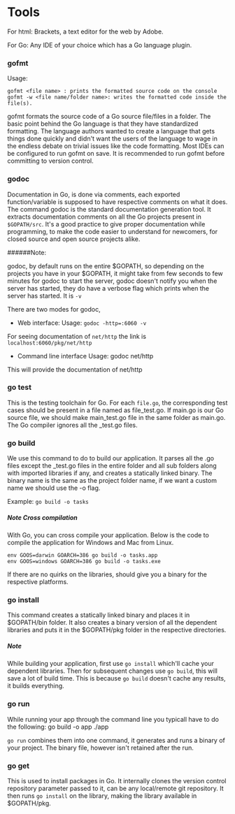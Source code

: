 # Tools

For html: Brackets, a text editor for the web by Adobe.

For Go: Any IDE of your choice which has a Go language plugin.

### gofmt

Usage:

	gofmt <file name> : prints the formatted source code on the console
	gofmt -w <file name/folder name>: writes the formatted code inside the file(s).

gofmt formats the source code of a Go source file/files in a folder. The basic point behind the Go language is that they have standardized formatting. The language authors wanted to create a language that gets things done quickly and didn't want the users of the language to wage in the endless debate on trivial issues like the code formatting. Most IDEs can be configured to run gofmt on save. It is recommended to run gofmt before committing to version control.

### godoc

Documentation in Go, is done via comments, each exported function/variable is supposed to have respective comments on what it does. The command godoc is the standard documentation generation tool. It extracts documentation comments on all the Go projects present in `$GOPATH/src`. It's a good practice to give proper documentation while programming, to make the code easier to understand for newcomers, for closed source and open source projects alike. 

######Note:

godoc, by default runs on the entire $GOPATH, so depending on the projects you have in your $GOPATH, it might take from few seconds to few minutes for godoc to start the server, godoc doesn't notify you when the server has started, they do have a verbose flag which prints when the server has started. It is `-v`

There are two modes for godoc, 

* Web interface: 
Usage: `godoc -http=:6060 -v` 

For seeing documentation of `net/http` the link is `localhost:6060/pkg/net/http`

* Command line interface
Usage: godoc net/http

This will provide the documentation of net/http

### go test

This is the testing toolchain for Go. For each `file.go`, the corresponding test cases should be present in a file named as file_test.go. 
If main.go is our Go source file, we should make main_test.go file in the same folder as main.go. The Go compiler ignores all the _test.go files.

### go build

We use this command to do to build our application. It parses all the .go files except the _test.go files in the entire folder and all sub folders along with imported libraries if any, and creates a statically linked binary. The binary name is the same as the project folder name, if we want a custom name we should use the -o flag. 

Example: `go build -o tasks` 

##### Note Cross compilation

With Go, you can cross compile your application. Below is the code to compile the application for Windows and Mac from Linux. 

	env GOOS=darwin GOARCH=386 go build -o tasks.app
	env GOOS=windows GOARCH=386 go build -o tasks.exe

If there are no quirks on the libraries, should give you a binary for the respective platforms.

### go install

This command creates a statically linked binary and places it in $GOPATH/bin folder. It also creates a binary version of all the dependent libraries and puts it in the $GOPATH/pkg folder in the respective directories.

##### Note

While building your application, first use `go install` which'll cache your dependent libraries. Then for subsequent changes use `go build`, this will save a lot of build time. This is because `go build` doesn't cache any results, it builds everything. 
 
### go run

While running your app through the command line you typicall have to do the following:
	go build -o app
	./app

`go run` combines them into one command, it generates and runs a binary of your project. The binary file, however isn't retained after the run.  

### go get

This is used to install packages in Go. It internally clones the version control repository parameter passed to it, can be any local/remote git repository. It then runs `go install` on the library, making the library available in $GOPATH/pkg. 

